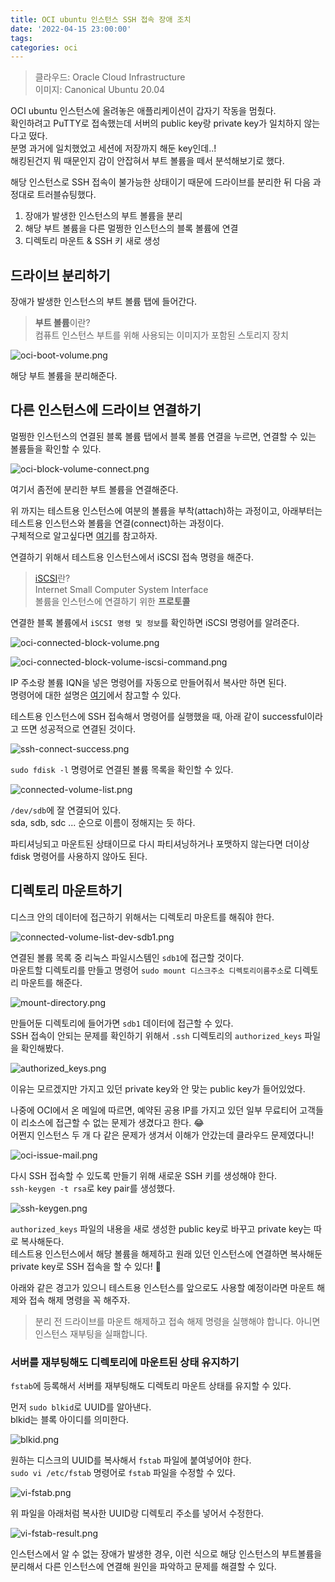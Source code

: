 ```yaml
---
title: OCI ubuntu 인스턴스 SSH 접속 장애 조치
date: '2022-04-15 23:00:00'
tags:
categories: oci
---
```


> 클라우드: Oracle Cloud Infrastructure  
> 이미지: Canonical Ubuntu 20.04

OCI ubuntu 인스턴스에 올려놓은 애플리케이션이 갑자기 작동을 멈췄다.  
확인하려고 PuTTY로 접속했는데 서버의 public key랑 private key가 일치하지 않는다고 떴다.  
분명 과거에 일치했었고 세션에 저장까지 해둔 key인데..!  
해킹된건지 뭐 때문인지 감이 안잡혀서 부트 볼륨을 떼서 분석해보기로 했다.

해당 인스턴스로 SSH 접속이 불가능한 상태이기 때문에 드라이브를 분리한 뒤 다음 과정대로 트러블슈팅했다.

1. 장애가 발생한 인스턴스의 부트 볼륨을 분리
2. 해당 부트 볼륨을 다른 멀쩡한 인스턴스의 블록 볼륨에 연결
3. 디렉토리 마운트 & SSH 키 새로 생성

## 드라이브 분리하기

장애가 발생한 인스턴스의 부트 볼륨 탭에 들어간다.

> **부트 볼륨**이란?  
> 컴퓨트 인스턴스 부트를 위해 사용되는 이미지가 포함된 스토리지 장치

![oci-boot-volume.png](oci-boot-volume.png)

해당 부트 볼륨을 분리해준다.

## 다른 인스턴스에 드라이브 연결하기

멀쩡한 인스턴스의 연결된 블록 볼륨 탭에서 블록 볼륨 연결을 누르면, 연결할 수 있는 볼륨들을 확인할 수 있다.

![oci-block-volume-connect.png](oci-block-volume-connect.png)

여기서 좀전에 분리한 부트 볼륨을 연결해준다.

위 까지는 테스트용 인스턴스에 여분의 볼륨을 부착(attach)하는 과정이고, 아래부터는 테스트용 인스턴스와 볼륨을 연결(connect)하는 과정이다.  
구체적으로 알고싶다면 [여기](https://docs.oracle.com/en-us/iaas/Content/Block/Concepts/overview.htm#attachtype)를 참고하자.

연결하기 위해서 테스트용 인스턴스에서 iSCSI 접속 명령을 해준다.

> [iSCSI](https://docs.oracle.com/en-us/iaas/Content/Block/Concepts/iscsiinformation.htm)란?  
> Internet Small Computer System Interface  
> 볼륨을 인스턴스에 연결하기 위한 **프로토콜**

연결한 블록 볼륨에서 `iSCSI 명령 및 정보`를 확인하면 iSCSI 명령어를 알려준다.

![oci-connected-block-volume.png](oci-connected-block-volume.png)

![oci-connected-block-volume-iscsi-command.png](oci-connected-block-volume-iscsi-command.png)

IP 주소랑 볼륨 IQN을 넣은 명령어를 자동으로 만들어줘서 복사만 하면 된다.  
명령어에 대한 설명은 [여기](https://docs.oracle.com/en-us/iaas/Content/Block/Tasks/connectingtoavolume.htm#Connecting_to_a_Volume)에서 참고할 수 있다.

테스트용 인스턴스에 SSH 접속해서 명령어를 실행했을 때, 아래 같이 successful이라고 뜨면 성공적으로 연결된 것이다.

![ssh-connect-success.png](ssh-connect-success.png)

`sudo fdisk -l` 명령어로 연결된 볼륨 목록을 확인할 수 있다.

![connected-volume-list.png](connected-volume-list.png)

`/dev/sdb`에 잘 연결되어 있다.  
sda, sdb, sdc ... 순으로 이름이 정해지는 듯 하다.

파티셔닝되고 마운트된 상태이므로 다시 파티셔닝하거나 포맷하지 않는다면 더이상 fdisk 명령어를 사용하지 않아도 된다.

## 디렉토리 마운트하기

디스크 안의 데이터에 접근하기 위해서는 디렉토리 마운트를 해줘야 한다.

![connected-volume-list-dev-sdb1.png](connected-volume-list-dev-sdb1.png)

연결된 볼륨 목록 중 리눅스 파일시스템인 `sdb1`에 접근할 것이다.  
마운트할 디렉토리를 만들고 명령어 `sudo mount 디스크주소 디렉토리이름주소`로 디렉토리 마운트를 해준다.

![mount-directory.png](mount-directory.png)

만들어둔 디렉토리에 들어가면 `sdb1` 데이터에 접근할 수 있다.  
SSH 접속이 안되는 문제를 확인하기 위해서 `.ssh` 디렉토리의 `authorized_keys` 파일을 확인해봤다.

![authorized_keys.png](authorized_keys.png)

이유는 모르겠지만 가지고 있던 private key와 안 맞는 public key가 들어있었다.

나중에 OCI에서 온 메일에 따르면, 예약된 공용 IP를 가지고 있던 일부 무료티어 고객들이 리소스에 접근할 수 없는 문제가 생겼다고 한다. 😂  
어쩐지 인스턴스 두 개 다 같은 문제가 생겨서 이해가 안갔는데 클라우드 문제였다니!

![oci-issue-mail.png](oci-issue-mail.png)

다시 SSH 접속할 수 있도록 만들기 위해 새로운 SSH 키를 생성해야 한다.  
`ssh-keygen -t rsa`로 key pair를 생성했다.

![ssh-keygen.png](ssh-keygen.png)

`authorized_keys` 파일의 내용을 새로 생성한 public key로 바꾸고 private key는 따로 복사해둔다.  
테스트용 인스턴스에서 해당 볼륨을 해제하고 원래 있던 인스턴스에 연결하면 복사해둔 private key로 SSH 접속을 할 수 있다! 🎉

아래와 같은 경고가 있으니 테스트용 인스턴스를 앞으로도 사용할 예정이라면 마운트 해제와 접속 해제 명령을 꼭 해주자.

> 분리 전 드라이브를 마운트 해제하고 접속 해제 명령을 실행해야 합니다. 아니면 인스턴스 재부팅을 실패합니다.

### 서버를 재부팅해도 디렉토리에 마운트된 상태 유지하기

`fstab`에 등록해서 서버를 재부팅해도 디렉토리 마운트 상태를 유지할 수 있다.

먼저 `sudo blkid`로 UUID를 알아낸다.  
blkid는 블록 아이디를 의미한다.

![blkid.png](blkid.png)

원하는 디스크의 UUID를 복사해서 `fstab` 파일에 붙여넣어야 한다.  
`sudo vi /etc/fstab` 명령어로 `fstab` 파일을 수정할 수 있다.

![vi-fstab.png](vi-fstab.png)

위 파일을 아래처럼 복사한 UUID랑 디렉토리 주소를 넣어서 수정한다.

![vi-fstab-result.png](vi-fstab-result.png)

인스턴스에서 알 수 없는 장애가 발생한 경우, 이런 식으로 해당 인스턴스의 부트볼륨을 분리해서 다른 인스턴스에 연결해 원인을 파악하고 문제를 해결할 수 있다.

```toc

```
